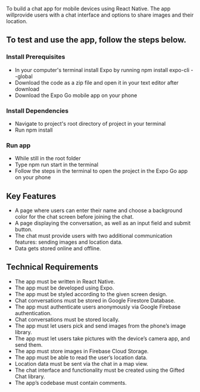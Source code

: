 To build a chat app for mobile devices using React Native. The app willprovide users with a chat interface and options to share images and their location.

## To test and use the app, follow the steps below. ##

### Install Prerequisites ###

- In your computer's terminal install Expo by running npm install expo-cli --global
- Download the code as a zip file and open it in your text editor after download
- Download the Expo Go mobile app on your phone

### Install Dependencies ###
- Navigate to project's root directory of project in your terminal 
- Run npm install

### Run app ###
- While still in the root folder
- Type npm run start in the terminal
- Follow the steps in the terminal to open the project in the Expo Go app on your phone 


## Key Features ##
- A page where users can enter their name and choose a background color for the chat screen
before joining the chat.
- A page displaying the conversation, as well as an input field and submit button.
- The chat must provide users with two additional communication features: sending images
and location data.
- Data gets stored online and offline.


## Technical Requirements ##
- The app must be written in React Native.
- The app must be developed using Expo.
- The app must be styled according to the given screen design.
- Chat conversations must be stored in Google Firestore Database.
- The app must authenticate users anonymously via Google Firebase authentication.
- Chat conversations must be stored locally.
- The app must let users pick and send images from the phone’s image library.
- The app must let users take pictures with the device’s camera app, and send them.
- The app must store images in Firebase Cloud Storage.
- The app must be able to read the user’s location data.
- Location data must be sent via the chat in a map view.
- The chat interface and functionality must be created using the Gifted Chat library.
- The app’s codebase must contain comments.
